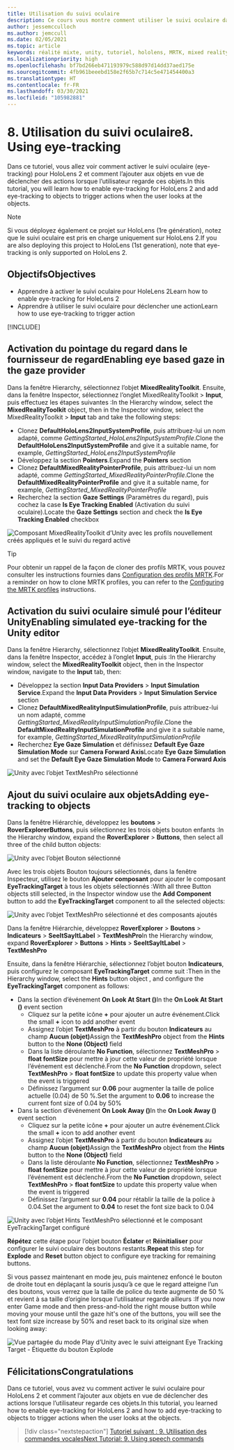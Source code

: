 ```yaml
---
title: Utilisation du suivi oculaire
description: Ce cours vous montre comment utiliser le suivi oculaire dans votre application de réalité mixte avec Mixed Reality Toolkit (MRTK).
author: jessemcculloch
ms.author: jemccull
ms.date: 02/05/2021
ms.topic: article
keywords: réalité mixte, unity, tutoriel, hololens, MRTK, mixed reality toolkit, UWP, suivi oculaire
ms.localizationpriority: high
ms.openlocfilehash: bf7bd266eb471193979c588d97d14dd37aed175e
ms.sourcegitcommit: 4fb961beeebd158e2f65b7c714c5e471454400a3
ms.translationtype: HT
ms.contentlocale: fr-FR
ms.lasthandoff: 03/30/2021
ms.locfileid: "105982881"
---
```

# <a name="8-using-eye-tracking"></a><span data-ttu-id="cb4ff-104">8. Utilisation du suivi oculaire</span><span class="sxs-lookup"><span data-stu-id="cb4ff-104">8. Using eye-tracking</span></span>

<span data-ttu-id="cb4ff-105">Dans ce tutoriel, vous allez voir comment activer le suivi oculaire (eye-tracking) pour HoloLens 2 et comment l’ajouter aux objets en vue de déclencher des actions lorsque l’utilisateur regarde ces objets.</span><span class="sxs-lookup"><span data-stu-id="cb4ff-105">In this tutorial, you will learn how to enable eye-tracking for HoloLens 2 and add eye-tracking to objects to trigger actions when the user looks at the objects.</span></span>

> [!NOTE]
> <span data-ttu-id="cb4ff-106">Si vous déployez également ce projet sur HoloLens (1re génération), notez que le suivi oculaire est pris en charge uniquement sur HoloLens 2.</span><span class="sxs-lookup"><span data-stu-id="cb4ff-106">If you are also deploying this project to HoloLens (1st generation), note that eye-tracking is only supported on HoloLens 2.</span></span>

## <a name="objectives"></a><span data-ttu-id="cb4ff-107">Objectifs</span><span class="sxs-lookup"><span data-stu-id="cb4ff-107">Objectives</span></span>

* <span data-ttu-id="cb4ff-108">Apprendre à activer le suivi oculaire pour HoleLens 2</span><span class="sxs-lookup"><span data-stu-id="cb4ff-108">Learn how to enable eye-tracking for HoleLens 2</span></span>
* <span data-ttu-id="cb4ff-109">Apprendre à utiliser le suivi oculaire pour déclencher une action</span><span class="sxs-lookup"><span data-stu-id="cb4ff-109">Learn how to use eye-tracking to trigger action</span></span>

[!INCLUDE[](includes/ensuring-eye-gaze-capabality.md)]

## <a name="enabling-eye-based-gaze-in-the-gaze-provider"></a><span data-ttu-id="cb4ff-110">Activation du pointage du regard dans le fournisseur de regard</span><span class="sxs-lookup"><span data-stu-id="cb4ff-110">Enabling eye based gaze in the gaze provider</span></span>

<span data-ttu-id="cb4ff-111">Dans la fenêtre Hierarchy, sélectionnez l’objet **MixedRealityToolkit**. Ensuite, dans la fenêtre Inspector, sélectionnez l’onglet MixedRealityToolkit > **Input**, puis effectuez les étapes suivantes :</span><span class="sxs-lookup"><span data-stu-id="cb4ff-111">In the Hierarchy window, select the **MixedRealityToolkit** object, then in the Inspector window, select the MixedRealityToolkit > **Input** tab and take the following steps:</span></span>

* <span data-ttu-id="cb4ff-112">Clonez **DefaultHoloLens2InputSystemProfile**, puis attribuez-lui un nom adapté, comme _GettingStarted_HoloLens2InputSystemProfile_.</span><span class="sxs-lookup"><span data-stu-id="cb4ff-112">Clone the **DefaultHoloLens2InputSystemProfile** and give it a suitable name, for example, _GettingStarted_HoloLens2InputSystemProfile_</span></span>
* <span data-ttu-id="cb4ff-113">Développez la section **Pointers**.</span><span class="sxs-lookup"><span data-stu-id="cb4ff-113">Expand the **Pointers** section</span></span>
* <span data-ttu-id="cb4ff-114">Clonez **DefaultMixedRealityPointerProfile**, puis attribuez-lui un nom adapté, comme _GettingStarted_MixedRealityPointerProfile_.</span><span class="sxs-lookup"><span data-stu-id="cb4ff-114">Clone the **DefaultMixedRealityPointerProfile** and give it a suitable name, for example, _GettingStarted_MixedRealityPointerProfile_</span></span>
* <span data-ttu-id="cb4ff-115">Recherchez la section **Gaze Settings** (Paramètres du regard), puis cochez la case **Is Eye Tracking Enabled** (Activation du suivi oculaire).</span><span class="sxs-lookup"><span data-stu-id="cb4ff-115">Locate the **Gaze Settings** section and check the **Is Eye Tracking Enabled** checkbox</span></span>

![Composant MixedRealityToolkit d’Unity avec les profils nouvellement créés appliqués et le suivi du regard activé](images/mr-learning-base/base-08-section2-step1-1.png)

> [!TIP]
> <span data-ttu-id="cb4ff-117">Pour obtenir un rappel de la façon de cloner des profils MRTK, vous pouvez consulter les instructions fournies dans [Configuration des profils MRTK](mr-learning-base-03.md).</span><span class="sxs-lookup"><span data-stu-id="cb4ff-117">For a reminder on how to clone MRTK profiles, you can refer to the [Configuring the MRTK profiles](mr-learning-base-03.md) instructions.</span></span>

## <a name="enabling-simulated-eye-tracking-for-the-unity-editor"></a><span data-ttu-id="cb4ff-118">Activation du suivi oculaire simulé pour l’éditeur Unity</span><span class="sxs-lookup"><span data-stu-id="cb4ff-118">Enabling simulated eye-tracking for the Unity editor</span></span>

<span data-ttu-id="cb4ff-119">Dans la fenêtre Hierarchy, sélectionnez l’objet **MixedRealityToolkit**. Ensuite, dans la fenêtre Inspector, accédez à l’onglet **Input**, puis :</span><span class="sxs-lookup"><span data-stu-id="cb4ff-119">In the Hierarchy window, select the **MixedRealityToolkit** object, then in the Inspector window, navigate to the **Input** tab, then:</span></span>

* <span data-ttu-id="cb4ff-120">Développez la section **Input Data Providers** > **Input Simulation Service**.</span><span class="sxs-lookup"><span data-stu-id="cb4ff-120">Expand the **Input Data Providers** > **Input Simulation Service** section</span></span>
* <span data-ttu-id="cb4ff-121">Clonez **DefaultMixedRealityInputSimulationProfile**, puis attribuez-lui un nom adapté, comme _GettingStarted_MixedRealityInputSimulationProfile_.</span><span class="sxs-lookup"><span data-stu-id="cb4ff-121">Clone the **DefaultMixedRealityInputSimulationProfile** and give it a suitable name, for example, _GettingStarted_MixedRealityInputSimulationProfile_</span></span>
* <span data-ttu-id="cb4ff-122">Recherchez **Eye Gaze Simulation** et définissez **Default Eye Gaze Simulation Mode** sur **Camera Forward Axis**</span><span class="sxs-lookup"><span data-stu-id="cb4ff-122">Locate **Eye Gaze Simulation** and set the **Default Eye Gaze Simulation Mode** to **Camera Forward Axis**</span></span>

![Unity avec l’objet TextMeshPro sélectionné](images/mr-learning-base/base-08-section3-step1-1.png)

## <a name="adding-eye-tracking-to-objects"></a><span data-ttu-id="cb4ff-124">Ajout du suivi oculaire aux objets</span><span class="sxs-lookup"><span data-stu-id="cb4ff-124">Adding eye-tracking to objects</span></span>

<span data-ttu-id="cb4ff-125">Dans la fenêtre Hiérarchie, développez les **boutons** > **RoverExplorerButtons**, puis sélectionnez les trois objets bouton enfants :</span><span class="sxs-lookup"><span data-stu-id="cb4ff-125">In the Hierarchy window, expand the **RoverExplorer** > **Buttons**, then select all three of the child button objects:</span></span>

![Unity avec l’objet Bouton sélectionné](images/mr-learning-base/base-08-section4-step1-1.png)

<span data-ttu-id="cb4ff-127">Avec les trois objets Bouton toujours sélectionnés, dans la fenêtre Inspecteur, utilisez le bouton **Ajouter composant** pour ajouter le composant **EyeTrackingTarget** à tous les objets sélectionnés :</span><span class="sxs-lookup"><span data-stu-id="cb4ff-127">With all three Button objects still selected, in the Inspector window use the **Add Component** button to add the **EyeTrackingTarget** component to all the selected objects:</span></span>

![Unity avec l’objet TextMeshPro sélectionné et des composants ajoutés](images/mr-learning-base/base-08-section4-step1-2.png)

<span data-ttu-id="cb4ff-129">Dans la fenêtre Hiérarchie, développez **RoverExplorer** > **Boutons** > **Indicateurs** > **SeeItSayItLabel** > **TextMeshPro**</span><span class="sxs-lookup"><span data-stu-id="cb4ff-129">In the Hierarchy window, expand **RoverExplorer** > **Buttons** > **Hints** > **SeeItSayItLabel** > **TextMeshPro**</span></span>

<span data-ttu-id="cb4ff-130">Ensuite, dans la fenêtre Hiérarchie, sélectionnez l’objet bouton **Indicateurs**, puis configurez le composant **EyeTrackingTarget** comme suit :</span><span class="sxs-lookup"><span data-stu-id="cb4ff-130">Then in the Hierarchy window, select the **Hints** button object , and configure the **EyeTrackingTarget** component as follows:</span></span>

* <span data-ttu-id="cb4ff-131">Dans la section d’événement **On Look At Start ()**</span><span class="sxs-lookup"><span data-stu-id="cb4ff-131">In the **On Look At Start ()** event section</span></span>
  * <span data-ttu-id="cb4ff-132">Cliquez sur la petite icône **+** pour ajouter un autre événement.</span><span class="sxs-lookup"><span data-stu-id="cb4ff-132">Click the small **+** icon to add another event</span></span>
  * <span data-ttu-id="cb4ff-133">Assignez l’objet **TextMeshPro** à partir du bouton **Indicateurs** au champ **Aucun (objet)**</span><span class="sxs-lookup"><span data-stu-id="cb4ff-133">Assign the  **TextMeshPro** object from the **Hints** button to the **None (Object)** field</span></span>
  * <span data-ttu-id="cb4ff-134">Dans la liste déroulante **No Function**, sélectionnez **TextMeshPro** > **float fontSize** pour mettre à jour cette valeur de propriété lorsque l’événement est déclenché.</span><span class="sxs-lookup"><span data-stu-id="cb4ff-134">From the **No Function** dropdown, select **TextMeshPro** > **float fontSize** to update this property value when the event is triggered</span></span>
  * <span data-ttu-id="cb4ff-135">Définissez l’argument sur **0.06** pour augmenter la taille de police actuelle (0.04) de 50 %.</span><span class="sxs-lookup"><span data-stu-id="cb4ff-135">Set the argument to **0.06** to increase the current font size of 0.04 by 50%</span></span>
* <span data-ttu-id="cb4ff-136">Dans la section d’événement **On Look Away ()**</span><span class="sxs-lookup"><span data-stu-id="cb4ff-136">In the **On Look Away ()** event section</span></span>
  * <span data-ttu-id="cb4ff-137">Cliquez sur la petite icône **+** pour ajouter un autre événement.</span><span class="sxs-lookup"><span data-stu-id="cb4ff-137">Click the small **+** icon to add another event</span></span>
  * <span data-ttu-id="cb4ff-138">Assignez l’objet **TextMeshPro** à partir du bouton **Indicateurs** au champ **Aucun (objet)**</span><span class="sxs-lookup"><span data-stu-id="cb4ff-138">Assign the  **TextMeshPro** object from the **Hints** button to the **None (Object)** field</span></span>
  * <span data-ttu-id="cb4ff-139">Dans la liste déroulante **No Function**, sélectionnez **TextMeshPro** > **float fontSize** pour mettre à jour cette valeur de propriété lorsque l’événement est déclenché.</span><span class="sxs-lookup"><span data-stu-id="cb4ff-139">From the **No Function** dropdown, select **TextMeshPro** > **float fontSize** to update this property value when the event is triggered</span></span>
  * <span data-ttu-id="cb4ff-140">Définissez l’argument sur **0.04** pour rétablir la taille de la police à 0.04.</span><span class="sxs-lookup"><span data-stu-id="cb4ff-140">Set the argument to **0.04** to reset the font size back to 0.04</span></span>

![Unity avec l’objet Hints TextMeshPro sélectionné et le composant EyeTrackingTarget configuré](images/mr-learning-base/base-08-section4-step1-3.png)

<span data-ttu-id="cb4ff-142">**Répétez** cette étape pour l’objet bouton **Éclater** et **Réinitialiser** pour configurer le suivi oculaire des boutons restants.</span><span class="sxs-lookup"><span data-stu-id="cb4ff-142">**Repeat** this step for **Explode** and **Reset** button object to configure eye tracking for remaining buttons.</span></span>

<span data-ttu-id="cb4ff-143">Si vous passez maintenant en mode jeu, puis maintenez enfoncé le bouton de droite tout en déplaçant la souris jusqu’à ce que le regard atteigne l’un des boutons, vous verrez que la taille de police du texte augmente de 50 % et revient à sa taille d’origine lorsque l’utilisateur regarde ailleurs :</span><span class="sxs-lookup"><span data-stu-id="cb4ff-143">If you now enter Game mode and then press-and-hold the right mouse button while moving your mouse until the gaze hit's one of the buttons, you will see the text font size increase by 50% and reset back to its original size when looking away:</span></span>

![Vue partagée du mode Play d’Unity avec le suivi atteignant Eye Tracking Target - Étiquette du bouton Explode](images/mr-learning-base/base-08-section4-step1-4.png)

## <a name="congratulations"></a><span data-ttu-id="cb4ff-145">Félicitations</span><span class="sxs-lookup"><span data-stu-id="cb4ff-145">Congratulations</span></span>

<span data-ttu-id="cb4ff-146">Dans ce tutoriel, vous avez vu comment activer le suivi oculaire pour HoloLens 2 et comment l’ajouter aux objets en vue de déclencher des actions lorsque l’utilisateur regarde ces objets.</span><span class="sxs-lookup"><span data-stu-id="cb4ff-146">In this tutorial, you learned how to enable eye-tracking for HoloLens 2 and how to add eye-tracking to objects to trigger actions when the user looks at the objects.</span></span>

> [!div class="nextstepaction"]
> [<span data-ttu-id="cb4ff-147">Tutoriel suivant : 9. Utilisation des commandes vocales</span><span class="sxs-lookup"><span data-stu-id="cb4ff-147">Next Tutorial: 9. Using speech commands</span></span>](mr-learning-base-09.md)
